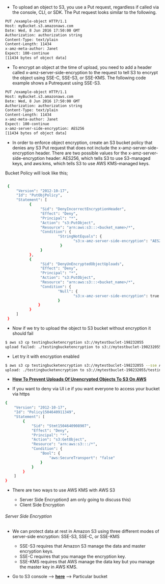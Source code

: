* To upload an object to S3, you use a Put request, regardless if called via the console, CLI, or SDK. The Put request looks similar to the following.

```sh
PUT /example-object HTTP/1.1
Host: myBucket.s3.amazonaws.com
Date: Wed, 8 Jun 2016 17:50:00 GMT
Authorization: authorization string
Content-Type: text/plain
Content-Length: 11434
x-amz-meta-author: Janet
Expect: 100-continue
[11434 bytes of object data]
```

* To encrypt an object at the time of upload, you need to add a header called x-amz-server-side-encryption to the request to tell S3 to encrypt the object using SSE-C, SSE-S3, or SSE-KMS. The following code example shows a Putrequest using SSE-S3.

```sh
PUT /example-object HTTP/1.1
Host: myBucket.s3.amazonaws.com
Date: Wed, 8 Jun 2016 17:50:00 GMT
Authorization: authorization string  
Content-Type: text/plain
Content-Length: 11434
x-amz-meta-author: Janet
Expect: 100-continue
x-amz-server-side-encryption: AES256
[11434 bytes of object data]
```

* In order to enforce object encryption, create an S3 bucket policy that denies any S3 Put request that does not include the x-amz-server-side-encryption header. There are two possible values for the x-amz-server-side-encryption header: AES256, which tells S3 to use S3-managed keys, and aws:kms, which tells S3 to use AWS KMS–managed keys.

Bucket Policy will look like this;

```sh

 {
     "Version": "2012-10-17",
     "Id": "PutObjPolicy",
     "Statement": [
           {
                "Sid": "DenyIncorrectEncryptionHeader",
                "Effect": "Deny",
                "Principal": "*",
                "Action": "s3:PutObject",
                "Resource": "arn:aws:s3:::<bucket_name>/*",
                "Condition": {
                        "StringNotEquals": {
                               "s3:x-amz-server-side-encryption": "AES256"
                         }
                }
           },
           {
                "Sid": "DenyUnEncryptedObjectUploads",
                "Effect": "Deny",
                "Principal": "*",
                "Action": "s3:PutObject",
                "Resource": "arn:aws:s3:::<bucket_name>/*",
                "Condition": {
                        "Null": {
                               "s3:x-amz-server-side-encryption": true
                        }
               }
           }
     ]
 }
 ```

 * Now if we try to upload the object to S3 bucket without encryption it should fail

```sh
$ aws s3 cp testingbucketencryption s3://mytestbuclet-198232055
upload failed: ./testingbucketencryption to s3://mytestbuclet-198232055/testingbucketencryption An error occurred (AccessDenied) when calling the PutObject operation: Access Denied
```

* Let try it with encryption enabled

```sh
$ aws s3 cp testingbucketencryption s3://mytestbuclet-198232055 --sse AES256
upload: ./testingbucketencryption to s3://mytestbuclet-198232055/testingbucketencryption
```

* [**How To Prevent Uploads Of Unencrypted Objects To S3 On AWS**](https://aws.amazon.com/blogs/security/how-to-prevent-uploads-of-unencrypted-objects-to-amazon-s3/)

* If you want to deny via UI i.e if you want everyone to access your bucket via https

```sh
{
    "Version": "2012-10-17",
    "Id": "Policy1504640911349",
    "Statement": [
        {
            "Sid": "Stmt1504640908907",
            "Effect": "Deny",
            "Principal": "*",
            "Action": "s3:GetObject",
            "Resource": "arn:aws:s3:::/*",
            "Condition": {
                "Bool": {
                    "aws:SecureTransport": "false"
                }
            }
        }
    ]
}
```

* There are two ways to use AWS KMS with AWS S3

    * Server Side Encryption(I am only going to discuss this)
    * Client Side Encryption

###### Server Side Encryption

* We can protect data at rest in Amazon S3 using three different modes of server-side encryption: SSE-S3, SSE-C, or SSE-KMS

    * SSE-S3 requires that Amazon S3 manage the data and master encryption keys.
    * SSE-C requires that you manage the encryption key.
    * SSE-KMS requires that AWS manage the data key but you manage the master key in AWS KMS.


* Go to S3 console --> [**here**](https://s3.console.aws.amazon.com/s3) --> Particular bucket

